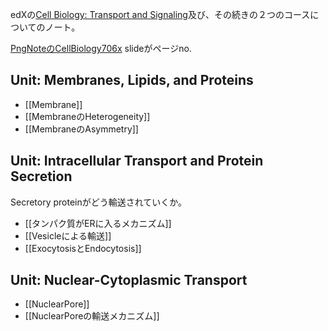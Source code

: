 edXの[Cell Biology: Transport and Signaling](https://www.edx.org/course/cell-biology-transport)及び、その続きの２つのコースについてのノート。

[PngNoteのCellBiology706x](https://karino2.github.io/ImageGallery/CellBiology706x.html#lg=1&slide=0) slideがページno.


## Unit: Membranes, Lipids, and Proteins

- [[Membrane]]
- [[MembraneのHeterogeneity]]
- [[MembraneのAsymmetry]]

## Unit: Intracellular Transport and Protein Secretion

Secretory proteinがどう輸送されていくか。

- [[タンパク質がERに入るメカニズム]]
- [[Vesicleによる輸送]]
- [[ExocytosisとEndocytosis]]

## Unit: Nuclear-Cytoplasmic Transport

- [[NuclearPore]]
- [[NuclearPoreの輸送メカニズム]]